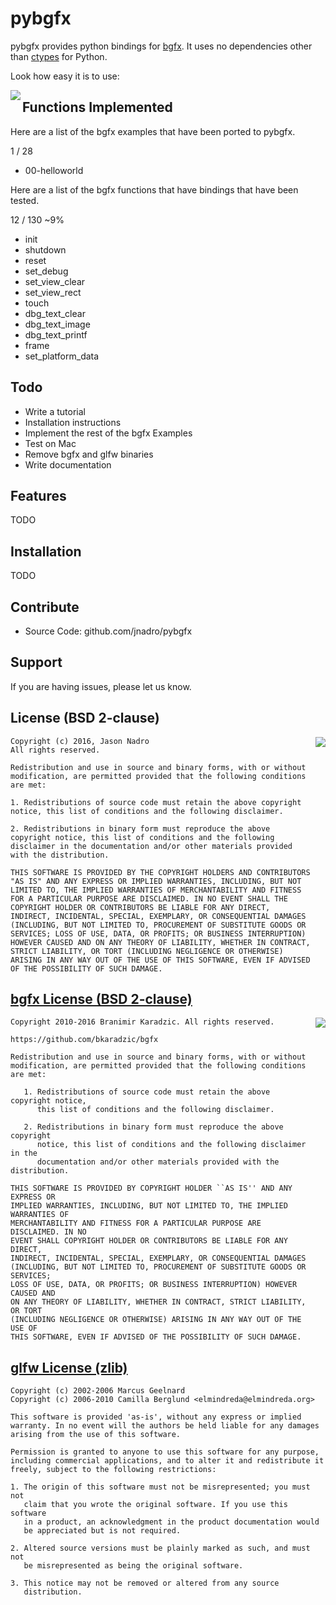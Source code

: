 pybgfx
========

pybgfx provides python bindings for [bgfx](https://github.com/bkaradzic/bgfx).  It uses no dependencies other than [ctypes](https://docs.python.org/2/library/ctypes.html) for Python.

Look how easy it is to use:

<img align="left" src="https://github.com/jnadro/pybgfx/blob/master/helloworld.png">

Functions Implemented
---------------------

Here are a list of the bgfx examples that have been ported to pybgfx.

1 / 28

* 00-helloworld

Here are a list of the bgfx functions that have bindings that have been tested.

12 / 130 ~9%

* init
* shutdown
* reset
* set_debug
* set_view_clear
* set_view_rect
* touch
* dbg_text_clear
* dbg_text_image
* dbg_text_printf
* frame
* set_platform_data

Todo
----

* Write a tutorial
* Installation instructions
* Implement the rest of the bgfx Examples
* Test on Mac
* Remove bgfx and glfw binaries
* Write documentation

Features
--------

TODO

Installation
------------

TODO

Contribute
----------

- Source Code: github.com/jnadro/pybgfx

Support
-------

If you are having issues, please let us know.

License (BSD 2-clause)
----------------------

<a href="http://opensource.org/licenses/BSD-2-Clause" target="_blank">
<img align="right" src="http://opensource.org/trademarks/opensource/OSI-Approved-License-100x137.png">
</a>

	Copyright (c) 2016, Jason Nadro
	All rights reserved.

	Redistribution and use in source and binary forms, with or without modification, are permitted provided that the following conditions are met:

	1. Redistributions of source code must retain the above copyright notice, this list of conditions and the following disclaimer.

	2. Redistributions in binary form must reproduce the above copyright notice, this list of conditions and the following disclaimer in the documentation and/or other materials provided with the distribution.

	THIS SOFTWARE IS PROVIDED BY THE COPYRIGHT HOLDERS AND CONTRIBUTORS "AS IS" AND ANY EXPRESS OR IMPLIED WARRANTIES, INCLUDING, BUT NOT LIMITED TO, THE IMPLIED WARRANTIES OF MERCHANTABILITY AND FITNESS FOR A PARTICULAR PURPOSE ARE DISCLAIMED. IN NO EVENT SHALL THE COPYRIGHT HOLDER OR CONTRIBUTORS BE LIABLE FOR ANY DIRECT, INDIRECT, INCIDENTAL, SPECIAL, EXEMPLARY, OR CONSEQUENTIAL DAMAGES (INCLUDING, BUT NOT LIMITED TO, PROCUREMENT OF SUBSTITUTE GOODS OR SERVICES; LOSS OF USE, DATA, OR PROFITS; OR BUSINESS INTERRUPTION) HOWEVER CAUSED AND ON ANY THEORY OF LIABILITY, WHETHER IN CONTRACT, STRICT LIABILITY, OR TORT (INCLUDING NEGLIGENCE OR OTHERWISE) ARISING IN ANY WAY OUT OF THE USE OF THIS SOFTWARE, EVEN IF ADVISED OF THE POSSIBILITY OF SUCH DAMAGE.


[bgfx License (BSD 2-clause)](https://bkaradzic.github.io/bgfx/license.html)
-----------------------------------------------------------------------

<a href="http://opensource.org/licenses/BSD-2-Clause" target="_blank">
<img align="right" src="http://opensource.org/trademarks/opensource/OSI-Approved-License-100x137.png">
</a>

	Copyright 2010-2016 Branimir Karadzic. All rights reserved.
	
	https://github.com/bkaradzic/bgfx
	
	Redistribution and use in source and binary forms, with or without
	modification, are permitted provided that the following conditions are met:
	
	   1. Redistributions of source code must retain the above copyright notice,
	      this list of conditions and the following disclaimer.
	
	   2. Redistributions in binary form must reproduce the above copyright
	      notice, this list of conditions and the following disclaimer in the
	      documentation and/or other materials provided with the distribution.
	
	THIS SOFTWARE IS PROVIDED BY COPYRIGHT HOLDER ``AS IS'' AND ANY EXPRESS OR
	IMPLIED WARRANTIES, INCLUDING, BUT NOT LIMITED TO, THE IMPLIED WARRANTIES OF
	MERCHANTABILITY AND FITNESS FOR A PARTICULAR PURPOSE ARE DISCLAIMED. IN NO
	EVENT SHALL COPYRIGHT HOLDER OR CONTRIBUTORS BE LIABLE FOR ANY DIRECT,
	INDIRECT, INCIDENTAL, SPECIAL, EXEMPLARY, OR CONSEQUENTIAL DAMAGES
	(INCLUDING, BUT NOT LIMITED TO, PROCUREMENT OF SUBSTITUTE GOODS OR SERVICES;
	LOSS OF USE, DATA, OR PROFITS; OR BUSINESS INTERRUPTION) HOWEVER CAUSED AND
	ON ANY THEORY OF LIABILITY, WHETHER IN CONTRACT, STRICT LIABILITY, OR TORT
	(INCLUDING NEGLIGENCE OR OTHERWISE) ARISING IN ANY WAY OUT OF THE USE OF
	THIS SOFTWARE, EVEN IF ADVISED OF THE POSSIBILITY OF SUCH DAMAGE.

[glfw License (zlib)](http://www.glfw.org/license.html)
-------------------------------------------------------

	Copyright (c) 2002-2006 Marcus Geelnard
	Copyright (c) 2006-2010 Camilla Berglund <elmindreda@elmindreda.org>

	This software is provided 'as-is', without any express or implied
	warranty. In no event will the authors be held liable for any damages
	arising from the use of this software.

	Permission is granted to anyone to use this software for any purpose,
	including commercial applications, and to alter it and redistribute it
	freely, subject to the following restrictions:

	1. The origin of this software must not be misrepresented; you must not
	   claim that you wrote the original software. If you use this software
	   in a product, an acknowledgment in the product documentation would
	   be appreciated but is not required.

	2. Altered source versions must be plainly marked as such, and must not
	   be misrepresented as being the original software.

	3. This notice may not be removed or altered from any source
	   distribution.